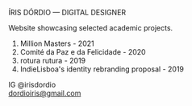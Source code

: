 ÍRIS DÓRDIO — DIGITAL DESIGNER

Website showcasing selected academic projects.
<ol>
  <li>Million Masters - 2021</li>
  <li>Comité da Paz e da Felicidade - 2020</li>
  <li>rotura rutura - 2019</li>
  <li>IndieLisboa's identity rebranding proposal - 2019</li>
</ol>

IG @irisdordio <br>
dordioiris@gmail.com

